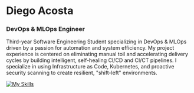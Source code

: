 # Diego Acosta
### DevOps & MLOps Engineer

Third-year Software Engineering Student specializing in DevOps & MLOps driven by a passion for automation and system efficiency. My project experience is centered on eliminating manual toil and accelerating delivery cycles by building intelligent, self-healing CI/CD and CI/CT pipelines. I specialize in using Infrastructure as Code, Kubernetes, and proactive security scanning to create resilient, "shift-left" environments.

[![My Skills](https://skillicons.dev/icons?i=py,bash,linux,git,docker,kubernetes,terraform,ansible,aws,gcp,prometheus)](https://skillicons.dev)


